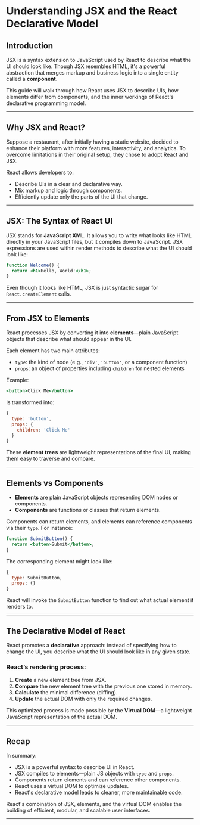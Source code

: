 # Understanding JSX and the React Declarative Model

## Introduction

JSX is a syntax extension to JavaScript used by React to describe what the UI should look like. Though JSX resembles HTML, it's a powerful abstraction that merges markup and business logic into a single entity called a **component**.

This guide will walk through how React uses JSX to describe UIs, how elements differ from components, and the inner workings of React's declarative programming model.

---

## Why JSX and React?

Suppose a restaurant, after initially having a static website, decided to enhance their platform with more features, interactivity, and analytics. To overcome limitations in their original setup, they chose to adopt React and JSX.

React allows developers to:
- Describe UIs in a clear and declarative way.
- Mix markup and logic through components.
- Efficiently update only the parts of the UI that change.

---

## JSX: The Syntax of React UI

JSX stands for **JavaScript XML**. It allows you to write what looks like HTML directly in your JavaScript files, but it compiles down to JavaScript. JSX expressions are used within render methods to describe what the UI should look like:

```jsx
function Welcome() {
  return <h1>Hello, World!</h1>;
}
```

Even though it looks like HTML, JSX is just syntactic sugar for `React.createElement` calls.

---

## From JSX to Elements

React processes JSX by converting it into **elements**—plain JavaScript objects that describe what should appear in the UI.

Each element has two main attributes:
- `type`: the kind of node (e.g., `'div'`, `'button'`, or a component function)
- `props`: an object of properties including `children` for nested elements

Example:

```jsx
<button>Click Me</button>
```

Is transformed into:

```js
{
  type: 'button',
  props: {
    children: 'Click Me'
  }
}
```

These **element trees** are lightweight representations of the final UI, making them easy to traverse and compare.

---

## Elements vs Components

- **Elements** are plain JavaScript objects representing DOM nodes or components.
- **Components** are functions or classes that return elements.

Components can return elements, and elements can reference components via their `type`. For instance:

```jsx
function SubmitButton() {
  return <button>Submit</button>;
}
```

The corresponding element might look like:

```js
{
  type: SubmitButton,
  props: {}
}
```

React will invoke the `SubmitButton` function to find out what actual element it renders to.

---

## The Declarative Model of React

React promotes a **declarative** approach: instead of specifying how to change the UI, you describe what the UI should look like in any given state.

### React’s rendering process:
1. **Create** a new element tree from JSX.
2. **Compare** the new element tree with the previous one stored in memory.
3. **Calculate** the minimal difference (diffing).
4. **Update** the actual DOM with only the required changes.

This optimized process is made possible by the **Virtual DOM**—a lightweight JavaScript representation of the actual DOM.

---

## Recap

In summary:
- JSX is a powerful syntax to describe UI in React.
- JSX compiles to elements—plain JS objects with `type` and `props`.
- Components return elements and can reference other components.
- React uses a virtual DOM to optimize updates.
- React's declarative model leads to cleaner, more maintainable code.

React's combination of JSX, elements, and the virtual DOM enables the building of efficient, modular, and scalable user interfaces.

---


